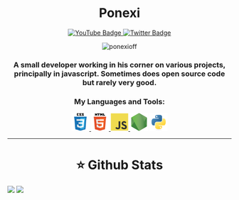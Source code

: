 <h1 align="center">Ponexi</h1>
<div id="badges" align="center">
  <a href="https://www.youtube.com/channel/UCsrPrWjvEQwYURNRhC0GcAQ">
    <img src="https://img.shields.io/badge/YouTube-red?style=for-the-badge&logo=youtube&logoColor=white" alt="YouTube Badge"/>
  </a>
  <a href="https://twitter.com/ponexiofficial">
    <img src="https://img.shields.io/badge/Twitter-blue?style=for-the-badge&logo=twitter&logoColor=white" alt="Twitter Badge"/>
  </a>
</div>
<p align="center"> <img src="https://komarev.com/ghpvc/?username=ponexioff&label=Profile%20views&color=0e75b6&style=flat-square" alt="ponexioff" /> </p>
<h3 align="center">A small developer working in his corner on various projects, principally in javascript. Sometimes does open source code but rarely very good.</h3>

<h3 align="center">My Languages and Tools:</h3>
<p align="center"> <a href="https://www.w3schools.com/css/" target="_blank" rel="noreferrer"> <img src="https://raw.githubusercontent.com/devicons/devicon/master/icons/css3/css3-original-wordmark.svg" alt="css3" width="40" height="40"/> </a> <a href="https://www.w3.org/html/" target="_blank" rel="noreferrer"> <img src="https://raw.githubusercontent.com/devicons/devicon/master/icons/html5/html5-original-wordmark.svg" alt="html5" width="40" height="40"/> </a> <a href="https://www.java.com" target="_blank" rel="noreferrer"> <img src="https://raw.githubusercontent.com/devicons/devicon/master/icons/javascript/javascript-original.svg" alt="javascript" width="40" height="40"/> </a> <img src="https://raw.githubusercontent.com/github/explore/80688e429a7d4ef2fca1e82350fe8e3517d3494d/topics/nodejs/nodejs.png" alt="nodejs" width="40" height="40"/> </a> <a href="https://www.python.org" target="_blank" rel="noreferrer"> <img src="https://raw.githubusercontent.com/devicons/devicon/master/icons/python/python-original.svg" alt="python" width="40" height="40"/> </a> </p>

---

<h1 align="center">⭐ Github Stats</h1>

[![](https://github-readme-stats.vercel.app/api/top-langs/?username=PoNexiOFF&layout=donut&theme=dark)](https://github.com/PoNexiOFF)
[![](https://github-readme-stats.vercel.app/api?username=PoNexiOFF&show_icons=false&theme=dark&)](https://github.com/PoNexiOFF)
